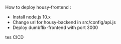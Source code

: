 How to deploy housy-frontend :

- Install node.js 10.x
- Change url for housy-backend in src/config/api.js
- Deploy dumbflix-frontend with port 3000

tes CICD 
